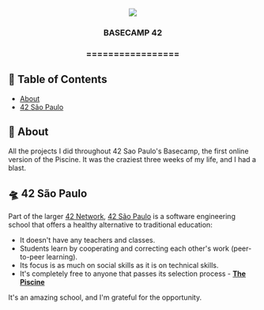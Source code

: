 <h1 align="center">
<img src="https://img.shields.io/static/v1?label=42%20BASECAMP&message=MAYCON%20BATESTIN&color=7159c1&style=flat-square&logo=ghost"/>


<h3> <p align="center">BASECAMP 42 </p> </h3>
<h3> <p align="center"> ================= </p> </h3>

## 📜 Table of Contents

- [About](#about)
- [42 São Paulo](#ft_sp)

## 🧐 About <a name = "about"></a>

All the projects I did throughout 42 Sao Paulo's Basecamp, the first online
version of the Piscine. It was the craziest three weeks of my life, and I had a
blast.

## 🛸 42 São Paulo <a name = "ft_sp"></a>

Part of the larger [42 Network](https://www.42.fr/42-network/),
[42 São Paulo](https://www.42sp.org.br/) is a software engineering school
that offers a healthy alternative to traditional education:

- It doesn't have any teachers and classes.
- Students learn by cooperating
  and correcting each other's work (peer-to-peer learning).
- Its focus is as much on social skills as it is on technical skills.
- It's completely free to anyone that passes its selection process -
  [**The Piscine**](https://42.fr/en/admissions/42-piscine/)

It's an amazing school, and I'm grateful for the opportunity.

